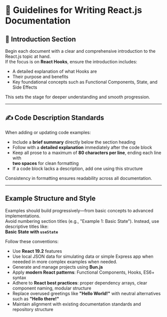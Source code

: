# 📝 Guidelines for Writing React.js Documentation

## 📘 Introduction Section

Begin each document with a clear and comprehensive introduction to the React.js topic at hand.  
If the focus is on **React Hooks**, ensure the introduction includes:

- A detailed explanation of what Hooks are  
- Their purpose and benefits  
- Key foundational concepts such as Functional Components, State, and Side Effects  

This sets the stage for deeper understanding and smooth progression.

---

## ✍️ Code Description Standards

When adding or updating code examples:

- Include a **brief summary** directly below the section heading  
- Follow with a **detailed explanation** immediately after the code block  
- Keep all prose to a maximum of **80 characters per line**, ending each line with  
  **two spaces** for clean formatting  
- If a code block lacks a description, add one using this structure  

Consistency in formatting ensures readability across all documentation.

---

## Example Structure and Style

Examples should build progressively—from basic concepts to advanced implementations.  
Avoid numbering section titles (e.g., "Example 1: Basic State"). Instead, use descriptive titles like:  
**Basic State with `useState`**

Follow these conventions:

- Use **React 19.2** features
- Use local JSON data for simulating data or simple Express app when neeeded in more complex
  examples when needed.
- Generate and manage projects using **Bun.js**  
- Apply **modern React patterns**: Functional Components, Hooks, ES6+ syntax  
- Adhere to **React best practices**: proper dependency arrays, clear component naming, modular structure  
- Replace overused greetings like **"Hello World!"** with neutral alternatives such as **"Hello there!"**  
- Maintain alignment with existing documentation standards and repository structure  
